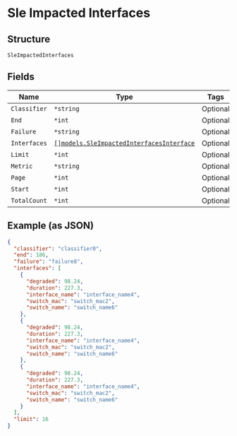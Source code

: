 
# Sle Impacted Interfaces

## Structure

`SleImpactedInterfaces`

## Fields

| Name | Type | Tags | Description |
|  --- | --- | --- | --- |
| `Classifier` | `*string` | Optional | - |
| `End` | `*int` | Optional | - |
| `Failure` | `*string` | Optional | - |
| `Interfaces` | [`[]models.SleImpactedInterfacesInterface`](../../doc/models/sle-impacted-interfaces-interface.md) | Optional | - |
| `Limit` | `*int` | Optional | - |
| `Metric` | `*string` | Optional | - |
| `Page` | `*int` | Optional | - |
| `Start` | `*int` | Optional | - |
| `TotalCount` | `*int` | Optional | - |

## Example (as JSON)

```json
{
  "classifier": "classifier0",
  "end": 186,
  "failure": "failure8",
  "interfaces": [
    {
      "degraded": 98.24,
      "duration": 227.3,
      "interface_name": "interface_name4",
      "switch_mac": "switch_mac2",
      "switch_name": "switch_name6"
    },
    {
      "degraded": 98.24,
      "duration": 227.3,
      "interface_name": "interface_name4",
      "switch_mac": "switch_mac2",
      "switch_name": "switch_name6"
    },
    {
      "degraded": 98.24,
      "duration": 227.3,
      "interface_name": "interface_name4",
      "switch_mac": "switch_mac2",
      "switch_name": "switch_name6"
    }
  ],
  "limit": 16
}
```

